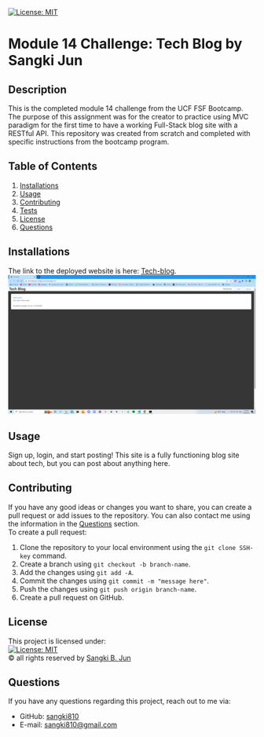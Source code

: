 [![License: MIT](https://img.shields.io/badge/License-MIT-yellow.svg)](https://opensource.org/licenses/MIT)
# Module 14 Challenge: Tech Blog by Sangki Jun

## Description
This is the completed module 14 challenge from the UCF FSF Bootcamp. The purpose of this assignment was for the creator to practice using MVC paradigm for the first time to have a working Full-Stack blog site with a RESTful API. This repository was created from scratch and  completed with specific instructions from the bootcamp program.

## Table of Contents
1. [Installations](#installations)
2. [Usage](#usage)
3. [Contributing](#contributing)
4. [Tests](#tests)
5. [License](#license)
6. [Questions](#questions)

## Installations
The link to the deployed website is here: [Tech-blog](https://tech-blog-by-sangki-jun.herokuapp.com/). <br />
![](./public/assets/tech-blog.PNG)

## Usage
Sign up, login, and start posting! This site is a fully functioning blog site about tech, but you can post about anything here.

## Contributing
If you have any good ideas or changes you want to share, you can create a pull request or add issues to the repository. You can also contact me using the information in the [Questions](#questions) section.<br />
To create a pull request:
1. Clone the repository to your local environment using the `git clone SSH-key` command.
2. Create a branch using `git checkout -b branch-name`.
3. Add the changes using `git add -A`.
4. Commit the changes using `git commit -m "message here"`.
5. Push the changes using `git push origin branch-name`.
6. Create a pull request on GitHub.

## License
This project is licensed under:<br />
[![License: MIT](https://img.shields.io/badge/License-MIT-yellow.svg)](https://opensource.org/licenses/MIT)<br />
&copy; all rights reserved by [Sangki B. Jun](https://github.com/sangki810)

## Questions
If you have any questions regarding this project, reach out to me via:
* GitHub: [sangki810](https://github.com/sangki810)
* E-mail: [sangki810@gmail.com](mailto:sangki810@gmail.com)